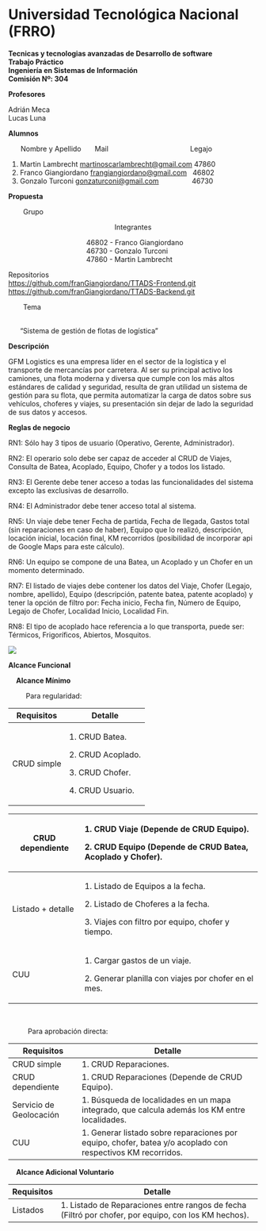 # Universidad Tecnológica Nacional (FRRO)

**Tecnicas y tecnologias avanzadas de Desarrollo de software**<br>
**Trabajo Práctico**<br>
**Ingeniería en Sistemas de Información**<br>
**Comisión Nº: 304**<br>

**Profesores**

Adrián Meca <br> Lucas Luna

**Alumnos**

<div style="margin-left: 25px;">
  
 Nombre y Apellido </t> &nbsp;&nbsp;&nbsp;&nbsp;&nbsp;&nbsp;Mail &nbsp;&nbsp;&nbsp;&nbsp;&nbsp;&nbsp;&nbsp;&nbsp;&nbsp;&nbsp;&nbsp;&nbsp;&nbsp;&nbsp;&nbsp;&nbsp;&nbsp;&nbsp;&nbsp;&nbsp;&nbsp;&nbsp;&nbsp;&nbsp;&nbsp;&nbsp;&nbsp;&nbsp;&nbsp;&nbsp;&nbsp;&nbsp;&nbsp;&nbsp;&nbsp;&nbsp;&nbsp;&nbsp;&nbsp;&nbsp;&nbsp;Legajo
</div>

1. Martin Lambrecht <martinoscarlambrecht@gmail.com> 47860
1. Franco Giangiordano <frangiangiordano@gmail.com> &nbsp; 46802
1. Gonzalo Turconi <gonzaturconi@gmail.com> &nbsp; &nbsp; &nbsp;&nbsp;&nbsp;&nbsp;&nbsp;&nbsp;&nbsp;&nbsp;&nbsp;&nbsp;&nbsp;&nbsp;46730

<a name="_page2_x72.00_y72.00"></a>**Propuesta**

<div style="margin-left: 30px;">
  <a name="_page2_x72.00_y112.50"></a>Grupo
</div>

<p align="center"> 
  <a name="_page2_x72.00_y172.09"></a>Integrantes<br>
  
  &nbsp;&nbsp;&nbsp;&nbsp;&nbsp;&nbsp;&nbsp;&nbsp;&nbsp;&nbsp;&nbsp;&nbsp;&nbsp;&nbsp;&nbsp;&nbsp;&nbsp;&nbsp;&nbsp;&nbsp;&nbsp;&nbsp;&nbsp;&nbsp;&nbsp;&nbsp;&nbsp;&nbsp;&nbsp;&nbsp;&nbsp;&nbsp;&nbsp;&nbsp;&nbsp;&nbsp;&nbsp;&nbsp;&nbsp;&nbsp;46802 - Franco Giangiordano 
  <br> &nbsp;&nbsp;&nbsp;&nbsp;&nbsp;&nbsp;&nbsp;&nbsp;&nbsp;&nbsp;&nbsp;&nbsp;&nbsp;&nbsp;&nbsp;&nbsp;&nbsp;&nbsp;&nbsp;&nbsp;&nbsp;&nbsp;&nbsp;&nbsp;&nbsp;&nbsp;&nbsp;&nbsp;&nbsp;&nbsp;&nbsp;&nbsp;&nbsp;&nbsp;&nbsp;&nbsp;&nbsp;&nbsp;&nbsp;&nbsp;46730 - Gonzalo Turconi 
  <br> &nbsp;&nbsp;&nbsp;&nbsp;&nbsp;&nbsp;&nbsp;&nbsp;&nbsp;&nbsp;&nbsp;&nbsp;&nbsp;&nbsp;&nbsp;&nbsp;&nbsp;&nbsp;&nbsp;&nbsp;&nbsp;&nbsp;&nbsp;&nbsp;&nbsp;&nbsp;&nbsp;&nbsp;&nbsp;&nbsp;&nbsp;&nbsp;&nbsp;&nbsp;&nbsp;&nbsp;&nbsp;&nbsp;&nbsp;&nbsp;47860 - Martin Lambrecht  
  
  <a name="_page2_x72.00_y303.65"></a>Repositorios<br>
  [https://github.com/franGiangiordano/TTADS-Frontend.git ](https://github.com/franGiangiordano/TTADS-Frontend.git)<https://github.com/franGiangiordano/TTADS-Backend.git>
  
</p>
<div style="margin-left: 30px;">
      <a name="_page2_x72.00_y437.51"></a>Tema
</div>
<br>

&nbsp;&nbsp;&nbsp;&nbsp;&nbsp;&nbsp;“Sistema de gestión de flotas de logística”

<a name="_page2_x72.00_y533.53"></a>**Descripción**

GFM Logistics es una empresa líder en el sector de la logística y el transporte de mercancías por carretera. Al ser su principal activo los camiones, una flota moderna y diversa que cumple con los más altos estándares de calidad y seguridad, resulta de gran utilidad un sistema de gestión para su flota, que permita automatizar la carga de datos sobre sus vehículos, choferes y viajes, su presentación sin dejar de lado la seguridad de sus datos y accesos.

<a name="_page3_x72.00_y72.00"></a>**Reglas de negocio**

RN1: Sólo hay 3 tipos de usuario (Operativo, Gerente, Administrador).

RN2: El operario solo debe ser capaz de acceder al CRUD de Viajes, Consulta de Batea, Acoplado, Equipo, Chofer y a todos los listado.

RN3: El Gerente debe tener acceso a todas las funcionalidades del sistema excepto las exclusivas de desarrollo.

RN4: El Administrador debe tener acceso total al sistema.

RN5: Un viaje debe tener Fecha de partida, Fecha de llegada, Gastos total (sin reparaciones en caso de haber), Equipo que lo realizó, descripción, locación inicial, locación final, KM recorridos (posibilidad de incorporar api de Google Maps para este cálculo).

RN6: Un equipo se compone de una Batea, un Acoplado y un Chofer en un momento determinado.

RN7: El listado de viajes debe contener los datos del Viaje, Chofer (Legajo, nombre, apellido), Equipo (descripción, patente batea, patente acoplado) y tener la opción de filtro por: Fecha inicio, Fecha fin, Número de Equipo, Legajo de Chofer, Localidad Inicio, Localidad Fin.

RN8: El tipo de acoplado hace referencia a lo que transporta, puede ser: Térmicos, Frigoríficos, Abiertos, Mosquitos.

![](Aspose.Words.505997ea-e615-4f41-90a4-e8fe94ef404e.002.jpeg)

<a name="_page4_x72.00_y526.31"></a>**Alcance Funcional**
<br>

&nbsp;&nbsp;&nbsp;&nbsp;<a name="_page4_x72.00_y576.91"></a>**Alcance Mínimo**
<br>

&nbsp;&nbsp;&nbsp;&nbsp;&nbsp;&nbsp;&nbsp;&nbsp;&nbsp;Para regularidad:

| **Requisitos** | **Detalle**                                                                                |
| -------------- | ------------------------------------------------------------------------------------------ |
| CRUD simple    | <p>1. CRUD Batea.</p><p>2. CRUD Acoplado.</p><p>3. CRUD Chofer.</p><p>4. CRUD Usuario.</p> |

| CRUD dependiente  | <p>1. CRUD Viaje (Depende de CRUD Equipo).</p><p>2. CRUD Equipo (Depende de CRUD Batea, Acoplado y Chofer).</p>                           |
| ----------------- | :---------------------------------------------------------------------------------------------------------------------------------------- |
| Listado + detalle | <p>1. Listado de Equipos a la fecha.</p><p>2. Listado de Choferes a la fecha.</p><p>3. Viajes con filtro por equipo, chofer y tiempo.</p> |
| CUU               | <p>1. Cargar gastos de un viaje.</p><p>2. Generar planilla con viajes por chofer en el mes.</p>                                           |

<br>

&nbsp;&nbsp;&nbsp;&nbsp;&nbsp;&nbsp;&nbsp;&nbsp;&nbsp;
Para aprobación directa:

| **Requisitos**          | **Detalle**                                                                                                  |
| ----------------------- | ------------------------------------------------------------------------------------------------------------ |
| CRUD simple             | 1\. CRUD Reparaciones.                                                                                       |
| CRUD dependiente        | 1\. CRUD Reparaciones (Depende de CRUD Equipo).                                                              |
| Servicio de Geolocación | 1\. Búsqueda de localidades en un mapa integrado, que calcula además los KM entre localidades.               |
| CUU                     | 1\. Generar listado sobre reparaciones por equipo, chofer, batea y/o acoplado con respectivos KM recorridos. |

&nbsp;&nbsp;&nbsp;&nbsp;<a name="_page5_x72.00_y525.77"></a>**Alcance Adicional Voluntario**

| **Requisitos** | **Detalle**                                                                                           |
| -------------- | ----------------------------------------------------------------------------------------------------- |
| Listados       | 1\. Listado de Reparaciones entre rangos de fecha (Filtró por chofer, por equipo, con los KM hechos). |
